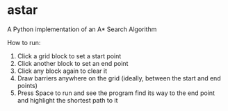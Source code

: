 # astar
A Python implementation of an A* Search Algorithm

How to run:
  1. Click a grid block to set a start point
  2. Click another block to set an end point
  3. Click any block again to clear it
  4. Draw barriers anywhere on the grid (ideally, between the start and end points)
  5. Press Space to run and see the program find its way to the end point and highlight the shortest path to it 
